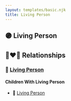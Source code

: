 ```yaml
---
layout: templates/basic.njk
title: Living Person
---
```

## 🟣 Living Person


## 👩‍❤️‍👨 Relationships

### 🔵 [Living Person](/people/3/315988)

#### Children With Living Person
* 🔵 [Living Person](/people/9/98692772)